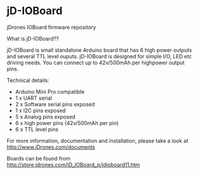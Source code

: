 jD-IOBoard
==========
jDrones IOBoard firmware repository

What is jD-IOBoard??

jD-IOBoard is small standalone Arduino board that has 6 high power outputs and several TTL level ouputs. jD-IOBoard 
is designed for simple I/O, LED etc driving needs. You can connect up to 42v/500mAh per highpower output pins.

Technical details:
- Arduino Mini Pro compatible
- 1 x UART serial
- 2 x Software serial pins exposed
- 1 x I2C pins exposed
- 5 x Analog pins exposed
- 6 x high power pins (42v/500mAh per pin)
- 6 x TTL level pins


For more information, documentation and installation, please take a look at http://www.jDrones.com/documents


Boards can be found from http://store.jdrones.com/jD_IOBoard_p/jdioboard11.htm


